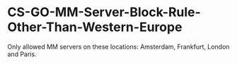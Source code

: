 # CS-GO-MM-Server-Block-Rule-Other-Than-Western-Europe
Only allowed MM servers on these locations: Amsterdam, Frankfurt, London and Paris.
